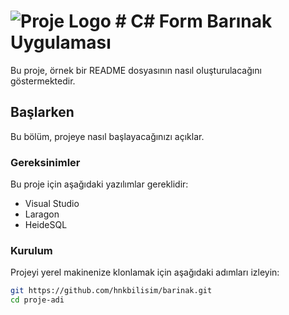 # ![Proje Logo ](https://www.yazilimbilisim.net/wp-content/uploads/2018/02/yenilogox120.jpg) # C# Form Barınak Uygulaması

Bu proje, örnek bir README dosyasının nasıl oluşturulacağını göstermektedir.

## Başlarken

Bu bölüm, projeye nasıl başlayacağınızı açıklar.

### Gereksinimler

Bu proje için aşağıdaki yazılımlar gereklidir:
- Visual Studio
- Laragon
- HeideSQL

### Kurulum

Projeyi yerel makinenize klonlamak için aşağıdaki adımları izleyin:

```bash
git https://github.com/hnkbilisim/barinak.git
cd proje-adi
